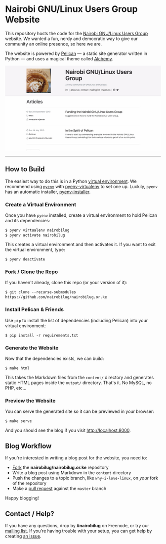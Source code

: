 # Nairobi GNU/Linux Users Group Website

This repository hosts the code for the [Nairobi GNU/Linux Users Group](https://nairobilug.or.ke) website. We wanted a fun, nerdy and democratic way to give our community an online presence, so here we are.

The website is powered by [Pelican](http://getpelican.com/) — a static site generator written in Python — and uses a magical theme called [Alchemy](https://github.com/nairobilug/pelican-alchemy).

![Screenshot](screenshot.jpg "Screenshot")

---

## How to Build

The easiest way to do this is in a Python [virtual environment](http://docs.python-guide.org/en/latest/dev/virtualenvs/). We recommend using [`pyenv`](https://github.com/yyuu/pyenv) with [pyenv-virtualenv](https://github.com/yyuu/pyenv-virtualenv) to set one up. Luckily, `pyenv` has an automatic installer, [pyenv-installer](https://github.com/yyuu/pyenv-installer).

### Create a Virtual Environment

Once you have `pyenv` installed, create a virtual environment to hold Pelican and its dependencies:

    $ pyenv virtualenv nairobilug
    $ pyenv activate nairobilug

This creates a virtual environment and then activates it. If you want to exit the virtual environment, type:

    $ pyenv deactivate

### Fork / Clone the Repo

If you haven't already, clone this repo (or your version of it):

    $ git clone --recurse-submodules https://github.com/nairobilug/nairobilug.or.ke

### Install Pelican & Friends

Use `pip` to install the list of dependencies (including Pelican) into your virtual environment:

    $ pip install -r requirements.txt

### Generate the Website

Now that the dependencies exists, we can build:

    $ make html

This takes the Markdown files from the `content/` directory and generates static HTML pages inside the `output/` directory. That's it. No MySQL, no PHP, etc...

### Preview the Website

You can serve the generated site so it can be previewed in your browser:

    $ make serve

And you should see the blog if you visit [http://localhost:8000](http://localhost:8000).

## Blog Workflow

If you're interested in writing a blog post for the website, you need to:

- [Fork](https://github.com/nairobilug/nairobilug.or.ke/fork) the **nairobilug/nairobilug.or.ke** repository
- Write a blog post using Markdown in the `content` directory
- Push the changes to a topic branch, like `why-i-love-linux`, on *your* fork of the repository
- Make a [pull request](https://help.github.com/articles/using-pull-requests/) against the `master` branch

Happy blogging!

## Contact / Help?

If you have any questions, drop by **#nairobilug** on Freenode, or try our [mailing list](https://groups.google.com/group/nairobi-gnu). If you're having trouble with your setup, you can get help by creating [an issue](https://github.com/nairobilug/nairobilug.or.ke/issues/new).
